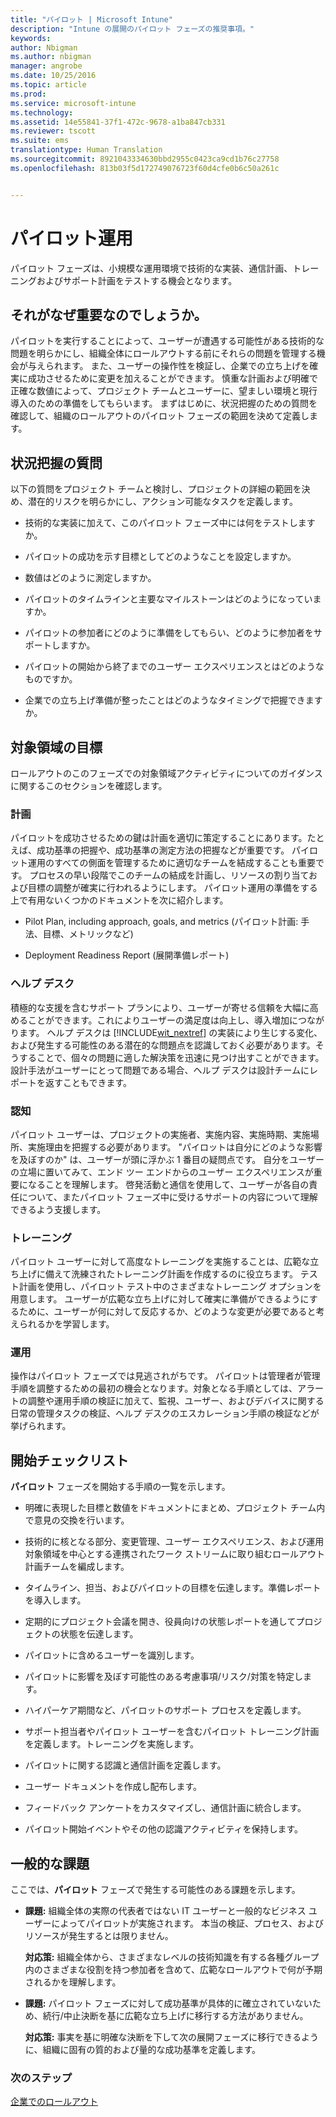 ```yaml
---
title: "パイロット | Microsoft Intune"
description: "Intune の展開のパイロット フェーズの推奨事項。"
keywords: 
author: Nbigman
ms.author: nbigman
manager: angrobe
ms.date: 10/25/2016
ms.topic: article
ms.prod: 
ms.service: microsoft-intune
ms.technology: 
ms.assetid: 14e55841-37f1-472c-9678-a1ba847cb331
ms.reviewer: tscott
ms.suite: ems
translationtype: Human Translation
ms.sourcegitcommit: 8921043334630bbd2955c0423ca9cd1b76c27758
ms.openlocfilehash: 813b03f5d172749076723f60d4cfe0b6c50a261c


---
```


# パイロット運用
パイロット フェーズは、小規模な運用環境で技術的な実装、通信計画、トレーニングおよびサポート計画をテストする機会となります。

## それがなぜ重要なのでしょうか。
パイロットを実行することによって、ユーザーが遭遇する可能性がある技術的な問題を明らかにし、組織全体にロールアウトする前にそれらの問題を管理する機会が与えられます。 また、ユーザーの操作性を検証し、企業での立ち上げを確実に成功させるために変更を加えることができます。 慎重な計画および明確で正確な数値によって、プロジェクト チームとユーザーに、望ましい環境と現行導入のための準備をしてもらいます。
まずはじめに、状況把握のための質問を確認して、組織のロールアウトのパイロット フェーズの範囲を決めて定義します。

## 状況把握の質問
以下の質問をプロジェクト チームと検討し、プロジェクトの詳細の範囲を決め、潜在的リスクを明らかにし、アクション可能なタスクを定義します。

-   技術的な実装に加えて、このパイロット フェーズ中には何をテストしますか。

-   パイロットの成功を示す目標としてどのようなことを設定しますか。

-   数値はどのように測定しますか。

-   パイロットのタイムラインと主要なマイルストーンはどのようになっていますか。

-   パイロットの参加者にどのように準備をしてもらい、どのように参加者をサポートしますか。

-   パイロットの開始から終了までのユーザー エクスペリエンスとはどのようなものですか。

-   企業での立ち上げ準備が整ったことはどのようなタイミングで把握できますか。

## 対象領域の目標
ロールアウトのこのフェーズでの対象領域アクティビティについてのガイダンスに関するこのセクションを確認します。

### 計画
パイロットを成功させるための鍵は計画を適切に策定することにあります。たとえば、成功基準の把握や、成功基準の測定方法の把握などが重要です。 パイロット運用のすべての側面を管理するために適切なチームを結成することも重要です。 プロセスの早い段階でこのチームの結成を計画し、リソースの割り当ておよび目標の調整が確実に行われるようにします。 パイロット運用の準備をする上で有用ないくつかのドキュメントを次に紹介します。

-   Pilot Plan, including approach, goals, and metrics (パイロット計画: 手法、目標、メトリックなど)

-   Deployment Readiness Report (展開準備レポート)

### ヘルプ デスク
積極的な支援を含むサポート プランにより、ユーザーが寄せる信頼を大幅に高めることができます。これによりユーザーの満足度は向上し、導入増加につながります。 ヘルプ デスクは [!INCLUDE[wit_nextref](../includes/wit_nextref_md.md)] の実装により生じする変化、および発生する可能性のある潜在的な問題点を認識しておく必要があります。そうすることで、個々の問題に適した解決策を迅速に見つけ出すことができます。 設計手法がユーザーにとって問題である場合、ヘルプ デスクは設計チームにレポートを返すこともできます。

### 認知
パイロット ユーザーは、プロジェクトの実施者、実施内容、実施時期、実施場所、実施理由を把握する必要があります。 "パイロットは自分にどのような影響を及ぼすのか" は、ユーザーが頭に浮かぶ 1 番目の疑問点です。 自分をユーザーの立場に置いてみて、エンド ツー エンドからのユーザー エクスペリエンスが重要になることを理解します。 啓発活動と通信を使用して、ユーザーが各自の責任について、またパイロット フェーズ中に受けるサポートの内容について理解できるよう支援します。

### トレーニング
パイロット ユーザーに対して高度なトレーニングを実施することは、広範な立ち上げに備えて洗練されたトレーニング計画を作成するのに役立ちます。 テスト計画を使用し、パイロット テスト中のさまざまなトレーニング オプションを用意します。 ユーザーが広範な立ち上げに対して確実に準備ができるようにするために、ユーザーが何に対して反応するか、どのような変更が必要であると考えられるかを学習します。

### 運用
操作はパイロット フェーズでは見逃されがちです。 パイロットは管理者が管理手順を調整するための最初の機会となります。対象となる手順としては、アラートの調整や運用手順の検証に加えて、監視、ユーザー、およびデバイスに関する日常の管理タスクの検証、ヘルプ デスクのエスカレーション手順の検証などが挙げられます。

## 開始チェックリスト
**パイロット** フェーズを開始する手順の一覧を示します。

-   明確に表現した目標と数値をドキュメントにまとめ、プロジェクト チーム内で意見の交換を行います。

-   技術的に核となる部分、変更管理、ユーザー エクスペリエンス、および運用対象領域を中心とする連携されたワーク ストリームに取り組むロールアウト計画チームを編成します。

-   タイムライン、担当、およびパイロットの目標を伝達します。準備レポートを導入します。

-   定期的にプロジェクト会議を開き、役員向けの状態レポートを通してプロジェクトの状態を伝達します。

-   パイロットに含めるユーザーを識別します。

-   パイロットに影響を及ぼす可能性のある考慮事項/リスク/対策を特定します。

-   ハイパーケア期間など、パイロットのサポート プロセスを定義します。

-   サポート担当者やパイロット ユーザーを含むパイロット トレーニング計画を定義します。トレーニングを実施します。

-   パイロットに関する認識と通信計画を定義します。

-   ユーザー ドキュメントを作成し配布します。

-   フィードバック アンケートをカスタマイズし、通信計画に統合します。

-   パイロット開始イベントやその他の認識アクティビティを保持します。

## 一般的な課題
ここでは、**パイロット** フェーズで発生する可能性のある課題を示します。

-   **課題:** 組織全体の実際の代表者ではない IT ユーザーと一般的なビジネス ユーザーによってパイロットが実施されます。 本当の検証、プロセス、およびリソースが発生するとは限りません。

    **対応策:** 組織全体から、さまざまなレベルの技術知識を有する各種グループ内のさまざまな役割を持つ参加者を含めて、広範なロールアウトで何が予期されるかを理解します。

-   **課題:** パイロット フェーズに対して成功基準が具体的に確立されていないため、続行/中止決断を基に広範な立ち上げに移行する方法がありません。

    **対応策:** 事実を基に明確な決断を下して次の展開フェーズに移行できるように、組織に固有の質的および量的な成功基準を定義します。

### 次のステップ
[企業でのロールアウト](enterprise-rollout.md)



<!--HONumber=Oct16_HO4-->


